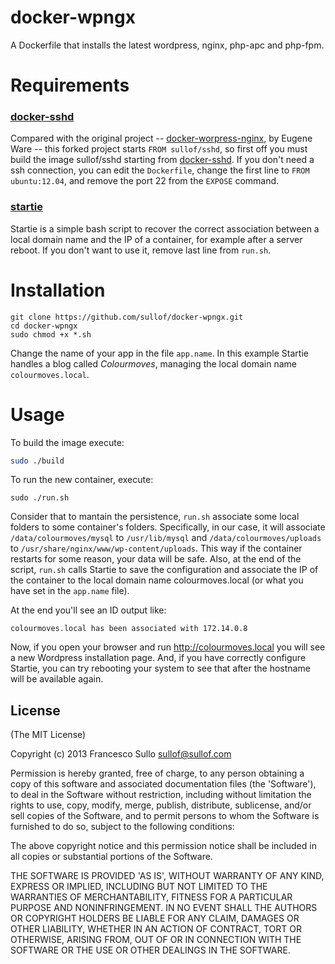 docker-wpngx
============

A Dockerfile that installs the latest wordpress, nginx, php-apc and php-fpm. 

# Requirements

### [docker-sshd](https://github.com/sullof/docker-sshd)

Compared with the original project -- [docker-worpress-nginx](https://github.com/eugeneware/docker-wordpress-nginx), by Eugene Ware -- 
this forked project starts ```FROM sullof/sshd```, so first off you must build the image sullof/sshd starting from 
[docker-sshd](https://github.com/sullof/docker-sshd). If you don't need a ssh connection, 
you can edit the ```Dockerfile```, change the first line to ```FROM ubuntu:12.04```, and remove the 
port 22 from the ```EXPOSE``` command. 

### [startie](https://github.com/sullof/startie) 

Startie is a simple bash script to recover the correct association between a local domain name and the IP of a container, 
for example after a server reboot. If you don't want to use it, remove last line from ```run.sh```.

# Installation

```
git clone https://github.com/sullof/docker-wpngx.git
cd docker-wpngx
sudo chmod +x *.sh
```
Change the name of your app in the file ```app.name```. In this example Startie handles a blog called _Colourmoves_, 
managing the local domain name ```colourmoves.local```.

# Usage

To build the image execute:

```bash
sudo ./build 
```

To run the new container, execute:
```
sudo ./run.sh
```
Consider that to mantain the persistence, ```run.sh``` associate some local folders to some container's folders. Specifically, in our case, it will
associate ```/data/colourmoves/mysql``` to ```/usr/lib/mysql``` and ```/data/colourmoves/uploads``` to ```/usr/share/nginx/www/wp-content/uploads```. This way
if the container restarts for some reason, your data will be safe.
Also, at the end of the script, ```run.sh``` calls Startie to save the configuration and associate the IP of the container to the local domain name colourmoves.local 
(or what you have set in the ```app.name``` file).
 
At the end you'll see an ID output like:
```
colourmoves.local has been associated with 172.14.0.8
```
Now, if you open your browser and run http://colourmoves.local you will see a new Wordpress installation page. And, if you have correctly configure Startie, you can try
rebooting your system to see that after the hostname will be available again.

## License 

(The MIT License)

Copyright (c) 2013 Francesco Sullo <sullof@sullof.com>

Permission is hereby granted, free of charge, to any person obtaining
a copy of this software and associated documentation files (the
'Software'), to deal in the Software without restriction, including
without limitation the rights to use, copy, modify, merge, publish,
distribute, sublicense, and/or sell copies of the Software, and to
permit persons to whom the Software is furnished to do so, subject to
the following conditions:

The above copyright notice and this permission notice shall be
included in all copies or substantial portions of the Software.

THE SOFTWARE IS PROVIDED 'AS IS', WITHOUT WARRANTY OF ANY KIND,
EXPRESS OR IMPLIED, INCLUDING BUT NOT LIMITED TO THE WARRANTIES OF
MERCHANTABILITY, FITNESS FOR A PARTICULAR PURPOSE AND NONINFRINGEMENT.
IN NO EVENT SHALL THE AUTHORS OR COPYRIGHT HOLDERS BE LIABLE FOR ANY
CLAIM, DAMAGES OR OTHER LIABILITY, WHETHER IN AN ACTION OF CONTRACT,
TORT OR OTHERWISE, ARISING FROM, OUT OF OR IN CONNECTION WITH THE
SOFTWARE OR THE USE OR OTHER DEALINGS IN THE SOFTWARE.